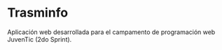 # Trasminfo
Aplicación web desarrollada para el campamento de programación web JuvenTic (2do Sprint).
